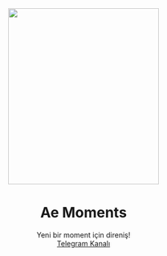 <div align="center">
  <img src="https://i.hizliresim.com/6jv0DL.jpg" width="300" height="350">
  <h1>Ae Moments</h1>
</div>
<p align="center">
    Yeni bir moment için direniş!
    <br>
        <a href="https://t.me/aemoments">Telegram Kanalı</a>
    <br>
</p>
